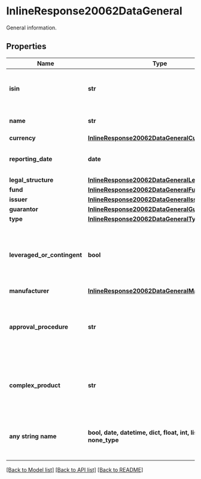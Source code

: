 # InlineResponse20062DataGeneral

General information.

## Properties
Name | Type | Description | Notes
------------ | ------------- | ------------- | -------------
**isin** | **str** | International Securities Identification Number (ISIN). | [optional] 
**name** | **str** | Name of the investment product. | [optional] 
**currency** | [**InlineResponse20062DataGeneralCurrency**](InlineResponse20062DataGeneralCurrency.md) |  | [optional] 
**reporting_date** | **date** | The date to which the MiFID II data refers. | [optional] 
**legal_structure** | [**InlineResponse20062DataGeneralLegalStructure**](InlineResponse20062DataGeneralLegalStructure.md) |  | [optional] 
**fund** | [**InlineResponse20062DataGeneralFund**](InlineResponse20062DataGeneralFund.md) |  | [optional] 
**issuer** | [**InlineResponse20062DataGeneralIssuer**](InlineResponse20062DataGeneralIssuer.md) |  | [optional] 
**guarantor** | [**InlineResponse20062DataGeneralGuarantor**](InlineResponse20062DataGeneralGuarantor.md) |  | [optional] 
**type** | [**InlineResponse20062DataGeneralType**](InlineResponse20062DataGeneralType.md) |  | [optional] 
**leveraged_or_contingent** | **bool** | Indicates whether the investment product has leverage or implies a contingent liability. | [optional] 
**manufacturer** | [**InlineResponse20062DataGeneralManufacturer**](InlineResponse20062DataGeneralManufacturer.md) |  | [optional] 
**approval_procedure** | **str** | Information on the approval procedure undergone by the investment product. | [optional] 
**complex_product** | **str** | Indicates whether the investment product is considered a complex one. | [optional] 
**any string name** | **bool, date, datetime, dict, float, int, list, str, none_type** | any string name can be used but the value must be the correct type | [optional]

[[Back to Model list]](../README.md#documentation-for-models) [[Back to API list]](../README.md#documentation-for-api-endpoints) [[Back to README]](../README.md)


